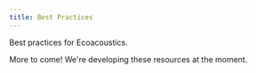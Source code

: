 ```yaml
---
title: Best Practices
---
```


Best practices for Ecoacoustics.

More to come! We're developing these resources at the moment.
